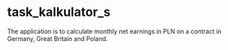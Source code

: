 # task_kalkulator_s
The application is to calculate monthly net earnings in PLN on a contract in Germany, Great Britain and Poland.
